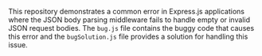 This repository demonstrates a common error in Express.js applications where the JSON body parsing middleware fails to handle empty or invalid JSON request bodies. The `bug.js` file contains the buggy code that causes this error and the `bugSolution.js` file provides a solution for handling this issue.